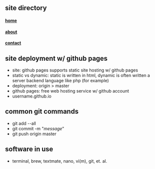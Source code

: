 <html>
	<head>
		<title></title>
	</head>
	<body>
		<h2>
			site directory
		</h2>
		<h4>
			<a href="index.html">home</a>
		</h4>
		<h4>
			<a href="about.html">about</a>
		</h4>
		<h4>
			<a href="contact.html">contact</a>
		</h4>
		<h2>
			site deployment w/ github pages
		</h2>
		<ul>
			<li>site: github pages supports static site hosting w/ github pages
			</li>
			<li>static vs dynamic: static is written in html, dynamic is often written a server backend language like php (for example)
			</li>
			<li>deployment: origin &gt; master
			</li>
			<li>github pages: free web hosting service w/ github account
			</li>
			<li>username.github.io
			</li>
		</ul>
		<h2>
			common git commands
		</h2>
		<ul>
			<li>git add --all
			</li>
			<li>git commit -m "<i>message</i>"
			</li>
			<li>git push origin master
			</li>
		</ul>
		<h2>
			software in use
		</h2>
		<ul>
			<li>terminal, brew, textmate, nano, vi(m), git, et. al.
			</li>
		</ul>
	</body>
</html>
